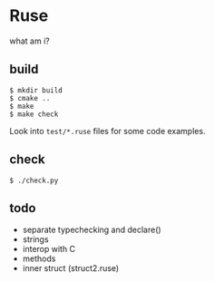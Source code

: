 # Ruse

what am i?

## build

```
$ mkdir build
$ cmake ..
$ make
$ make check
```

Look into `test/*.ruse` files for some code examples.

## check

```
$ ./check.py
```

## todo

* separate typechecking and declare()
* strings
* interop with C
* methods
* inner struct (struct2.ruse)
